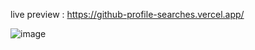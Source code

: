 live preview : https://github-profile-searches.vercel.app/

![image](https://github.com/user-attachments/assets/83de7bc7-e9c7-47f6-8478-a8b5276e97ec)
